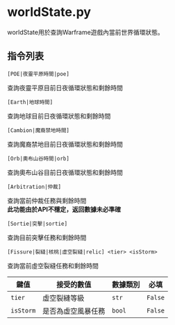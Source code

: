 worldState.py
=====
worldState用於查詢Warframe遊戲內當前世界循環狀態。<br/>

## 指令列表
```
[POE|夜靈平原時間|poe]
```
查詢夜靈平原目前日夜循環狀態和剩餘時間

```
[Earth|地球時間]
```
查詢地球目前日夜循環狀態和剩餘時間

```
[Cambion|魔裔禁地時間]
```
查詢魔裔禁地目前日夜循環狀態和剩餘時間

```
[Orb|奧布山谷時間|orb]
```
查詢奧布山谷目前日夜循環狀態和剩餘時間

```
[Arbitration|仲裁]
```
查詢當前仲裁任務與剩餘時間<br/>
**此功能由於API不穩定，返回數據未必準確**

```
[Sortie|突擊|sortie]
```
查詢目前突擊任務和剩餘時間

```
[Fissure|裂縫|核桃|虛空裂縫|relic] <tier> <isStorm>
```
查詢當前虛空裂縫任務和剩餘時間<br/>

|鍵值|接受的數值|數據類別|必填|
|----|----|----|----|
|`tier`|虛空裂縫等級|`str`|`False`|
|`isStorm`|是否為虛空風暴任務|`bool`|`False`|